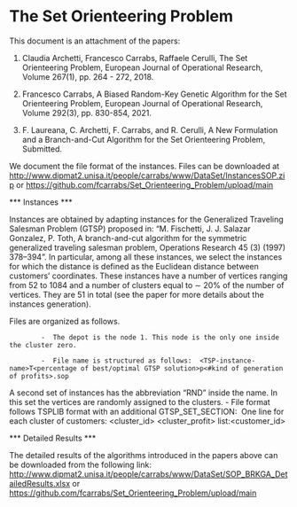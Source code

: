 # The Set Orienteering Problem

This document is an attachment of the papers:

1.	Claudia Archetti, Francesco Carrabs, Raffaele Cerulli, The Set Orienteering Problem, European Journal of Operational Research, Volume 267(1), pp. 264 - 272, 2018. 

2.	Francesco Carrabs, A Biased Random-Key Genetic Algorithm for the Set Orienteering Problem, European Journal of Operational Research, Volume 292(3), pp. 830-854, 2021.  

3.	F. Laureana, C. Archetti, F. Carrabs, and R. Cerulli, A New Formulation and a Branch-and-Cut Algorithm for the Set Orienteering Problem, Submitted.

We document the file format of the instances. Files can be downloaded at http://www.dipmat2.unisa.it/people/carrabs/www/DataSet/InstancesSOP.zip 
or
https://github.com/fcarrabs/Set_Orienteering_Problem/upload/main

*** Instances *** 

Instances are obtained by adapting instances for the Generalized Traveling Salesman Problem (GTSP) proposed in: 
“M. Fischetti, J. J. Salazar Gonzalez, P. Toth, A branch-and-cut algorithm for the symmetric generalized traveling salesman problem, Operations Research 45 (3) (1997) 378–394”. 
In particular, among all these instances, we select the instances for which the distance is defined as the Euclidean distance between customers’ coordinates. These instances have a number of vertices ranging from 52 to 1084 and a number of clusters equal to ∼ 20% of the number of vertices. They are 51 in total (see the paper for more details about the instances generation).

Files are organized as follows. 

			-  The depot is the node 1. This node is the only one inside the cluster zero.
			
			-  File name is structured as follows:  <TSP-instance-name>T<percentage of best/optimal GTSP solution>p<#kind of generation of profits>.sop

A second set of instances has the abbreviation “RND” inside the name. In this set the vertices are randomly assigned to the clusters.
			-  File format follows TSPLIB format with an additional GTSP_SET_SECTION:  One line for each cluster of customers: 					<cluster_id> <cluster_profit> list:<customer_id>

*** Detailed Results *** 
	
The detailed results of the algorithms introduced in the papers above can be downloaded from the following link:
http://www.dipmat2.unisa.it/people/carrabs/www/DataSet/SOP_BRKGA_DetailedResults.xlsx
or
https://github.com/fcarrabs/Set_Orienteering_Problem/upload/main

